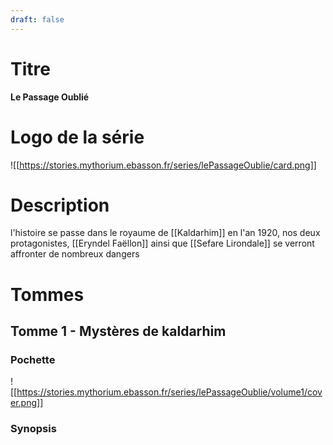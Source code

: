 ```yaml
---
draft: false
---
```


# Titre

**Le Passage Oublié**

# Logo de la série

![[https://stories.mythorium.ebasson.fr/series/lePassageOublie/card.png]]

# Description

l'histoire se passe dans le royaume de [[Kaldarhim]] en l'an 1920, nos deux protagonistes, [[Eryndel Faëllon]] ainsi que [[Sefare Lirondale]] se verront affronter de nombreux dangers

# Tommes

## Tomme 1 - Mystères de kaldarhim

### Pochette

![[https://stories.mythorium.ebasson.fr/series/lePassageOublie/volume1/cover.png]]

### Synopsis